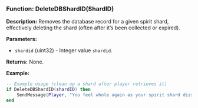 ### Function: DeleteDBShardID(ShardID)

**Description:**
Removes the database record for a given spirit shard, effectively deleting the shard (often after it’s been collected or expired).

**Parameters:**
- `shardid` (uint32) - Integer value `shardid`.

**Returns:** None.

**Example:**

```lua
-- Example usage (clean up a shard after player retrieves it)
if DeleteDBShardID(shardID) then
    SendMessage(Player, "You feel whole again as your spirit shard dissipates.", "white")
end
```
